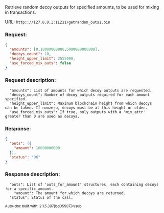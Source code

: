 Retrieve random decoy outputs for specified amounts, to be used for mixing in transactions.

URL: ```http:://127.0.0.1:11211/getrandom_outs1.bin```
### Request: 
```json
{
  "amounts": [0,10000000000,5000000000000],
  "decoys_count": 10,
  "height_upper_limit": 2555000,
  "use_forced_mix_outs": false
}
```
### Request description: 
```
  "amounts": List of amounts for which decoy outputs are requested.
  "decoys_count": Number of decoy outputs required for each amount specified.
  "height_upper_limit": Maximum blockchain height from which decoys can be taken. If nonzero, decoys must be at this height or older.
  "use_forced_mix_outs": If true, only outputs with a 'mix_attr' greater than 0 are used as decoys.

```
### Response: 
```json
{
  "outs": [{
    "amount": 10000000000
  }],
  "status": "OK"
}
```
### Response description: 
```
  "outs": List of 'outs_for_amount' structures, each containing decoys for a specific amount.
    "amount": The amount for which decoys are returned.
  "status": Status of the call.

```
<sub>Auto-doc built with: 2.1.5.397[bd05907]</sub